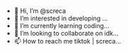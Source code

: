 - 👋 Hi, I’m @screca
- 👀 I’m interested in developing ...
- 🌱 I’m currently learning coding...
- 💞️ I’m looking to collaborate on idk...
- 📫 How to reach me tiktok | screca...

<!---
screca/screca is a ✨ special ✨ repository because its `README.md` (this file) appears on your GitHub profile.
You can click the Preview link to take a look at your changes.
--->
